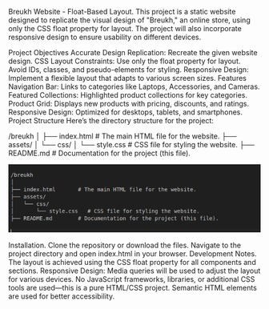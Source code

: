 Breukh Website - Float-Based Layout.
This project is a static website designed to replicate the visual design of "Breukh," an online store, using only the CSS float property for layout. The project will also incorporate responsive design to ensure usability on different devices.

Project Objectives
Accurate Design Replication: Recreate the given website design.
CSS Layout Constraints:
Use only the float property for layout.
Avoid IDs, classes, and pseudo-elements for styling.
Responsive Design: Implement a flexible layout that adapts to various screen sizes.
Features
Navigation Bar: Links to categories like Laptops, Accessories, and Cameras.
Featured Collections: Highlighted product collections for key categories.
Product Grid: Displays new products with pricing, discounts, and ratings.
Responsive Design: Optimized for desktops, tablets, and smartphones.
Project Structure
Here’s the directory structure for the project:

/breukh
│
├── index.html       # The main HTML file for the website.
├── assets/
│   └── css/
│       └── style.css   # CSS file for styling the website.
├── README.md        # Documentation for the project (this file).

![alt text](image.png)


Installation.
Clone the repository or download the files.
Navigate to the project directory and open index.html in your browser.
Development Notes.
The layout is achieved using the CSS float property for all components and sections.
Responsive Design: Media queries will be used to adjust the layout for various devices.
No JavaScript frameworks, libraries, or additional CSS tools are used—this is a pure HTML/CSS project.
Semantic HTML elements are used for better accessibility.